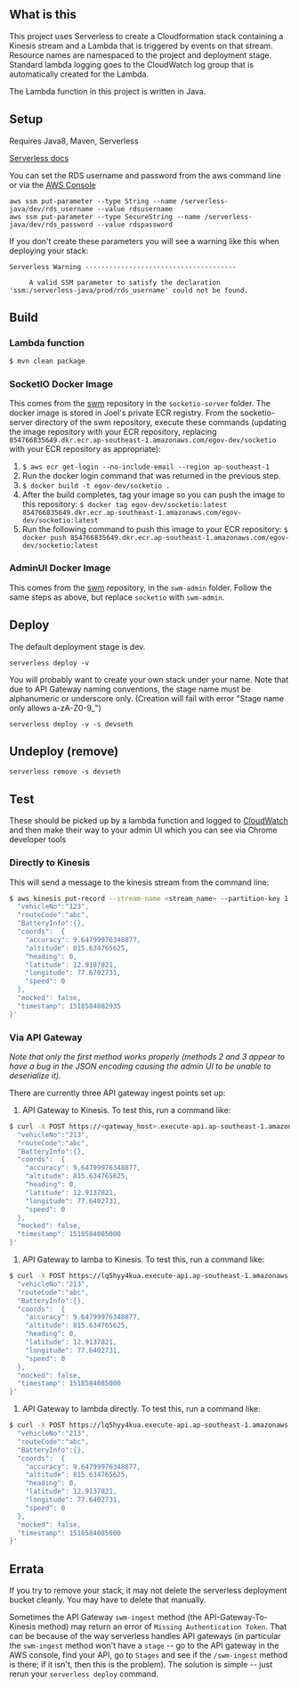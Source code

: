 ## What is this

This project uses Serverless to create a Cloudformation stack containing a Kinesis stream and a Lambda
that is triggered by events on that stream. Resource names are namespaced to the project and deployment stage.
Standard lambda logging goes to the CloudWatch log group that is automatically created for the Lambda.

The Lambda function in this project is written in Java.

## Setup

Requires Java8, Maven, Serverless

[Serverless docs](https://serverless.com/framework/docs/providers/aws/guide/intro/)

You can set the RDS username and password from the aws command line or via the [AWS Console](https://ap-southeast-1.console.aws.amazon.com/systems-manager/parameters?region=ap-southeast-1)

    aws ssm put-parameter --type String --name /serverless-java/dev/rds_username --value rdsusername
    aws ssm put-parameter --type SecureString --name /serverless-java/dev/rds_password --value rdspassword

If you don't create these parameters you will see a warning like this when deploying your stack:

    Serverless Warning --------------------------------------
    
         A valid SSM parameter to satisfy the declaration 'ssm:/serverless-java/prod/rds_username' could not be found.
  
## Build

### Lambda function

```bash
$ mvn clean package
```

### SocketIO Docker Image

This comes from the [swm](https://github.com/egovernments/swm) repository in the `socketio-server`
folder. The docker image is stored in Joel's private ECR registry.  From the socketio-server
directory of the swm repository, execute these commands (updating the image repository with your ECR
repository, replacing `854766835649.dkr.ecr.ap-southeast-1.amazonaws.com/egov-dev/socketio` with
your ECR repository as appropriate):

1. `$ aws ecr get-login --no-include-email --region ap-southeast-1`
1. Run the docker login command that was returned in the previous step.
1. `$ docker build -t egov-dev/socketio .`
1. After the build completes, tag your image so you can push the image to this repository:
   `$ docker tag egov-dev/socketio:latest 854766835649.dkr.ecr.ap-southeast-1.amazonaws.com/egov-dev/socketio:latest`
1. Run the following command to push this image to your ECR repository:
   `$ docker push 854766835649.dkr.ecr.ap-southeast-1.amazonaws.com/egov-dev/socketio:latest`

### AdminUI Docker Image

This comes from the [swm](https://github.com/egovernments/swm) repository, in the `swm-admin`
folder.  Follow the same steps as above, but replace `socketio` with `swm-admin`.

## Deploy

The default deployment stage is dev.

    serverless deploy -v

You will probably want to create your own stack under your name.
Note that due to API Gateway naming conventions, the stage name must be alphanumeric or underscore only. (Creation will fail with error "Stage name only allows a-zA-Z0-9_")

    serverless deploy -v -s devseth

## Undeploy (remove)

    serverless remove -s devseth

## Test

These should be picked up by a lambda function and logged to
[CloudWatch](https://ap-southeast-1.console.aws.amazon.com/cloudwatch/home?region=ap-southeast-1#logs:)
and then make their way to your admin UI which you can see via Chrome developer tools



### Directly to Kinesis

This will send a message to the kinesis stream from the command line:

```bash
$ aws kinesis put-record --stream-name <stream_name> --partition-key 1 --data '{
  "vehicleNo":"123",
  "routeCode":"abc",
  "BatteryInfo":{},
  "coords":  {
    "accuracy": 9.64799976348877,
    "altitude": 815.634765625,
    "heading": 0,
    "latitude": 12.9187821,
    "longitude": 77.6702731,
    "speed": 0
  },
  "mocked": false,
  "timestamp": 1518584082935
}'
```

### Via API Gateway

_Note that only the first method works properly (methods 2 and 3 appear to have a bug in the JSON
encoding causing the admin UI to be unable to deserialize it)._


There are currently three API gateway ingest points set up:

1. API Gateway to Kinesis. To test this, run a command like:
```bash
$ curl -X POST https://<gateway_host>.execute-api.ap-southeast-1.amazonaws.com/<stage_name>/swm-ingest -H "Content-Type: application/json" -d '{
  "vehicleNo":"213",
  "routeCode":"abc",
  "BatteryInfo":{},
  "coords":  {
    "accuracy": 9.64799976348877,
    "altitude": 815.634765625,
    "heading": 0,
    "latitude": 12.9137821,
    "longitude": 77.6402731,
    "speed": 0
  },
  "mocked": false,
  "timestamp": 1518584085000
}'
```
1. API Gateway to lamba to Kinesis. To test this, run a command like:
```bash
$ curl -X POST https://lq5hyy4kua.execute-api.ap-southeast-1.amazonaws.com/devjoel/apikinesis -H "Content-Type: application/json" -d '{
  "vehicleNo":"213",
  "routeCode":"abc",
  "BatteryInfo":{},
  "coords":  {
    "accuracy": 9.64799976348877,
    "altitude": 815.634765625,
    "heading": 0,
    "latitude": 12.9137821,
    "longitude": 77.6402731,
    "speed": 0
  },
  "mocked": false,
  "timestamp": 1518584085000
}'
```
1. API Gateway to lambda directly. To test this, run a command like:
```bash
$ curl -X POST https://lq5hyy4kua.execute-api.ap-southeast-1.amazonaws.com/devjoel/direct -H "Content-Type: application/json" -d '{
  "vehicleNo":"213",
  "routeCode":"abc",
  "BatteryInfo":{},
  "coords":  {
    "accuracy": 9.64799976348877,
    "altitude": 815.634765625,
    "heading": 0,
    "latitude": 12.9137821,
    "longitude": 77.6402731,
    "speed": 0
  },
  "mocked": false,
  "timestamp": 1518584085000
}'
```

## Errata

If you try to remove your stack, it may not delete the serverless deployment bucket cleanly. You may
have to delete that manually.

Sometimes the API Gateway `swm-ingest` method (the API-Gateway-To-Kinesis method) may return an
error of `Missing Authentication Token`. That can be because of the way serverless handles API
gateways (in particular the `swm-ingest` method won't have a `stage` -- go to the API gateway in the
AWS console, find your API, go to `Stages` and see if the `/swm-ingest` method is there; if it
isn't, then this is the problem). The solution is simple -- just rerun your `serverless deploy`
command.
